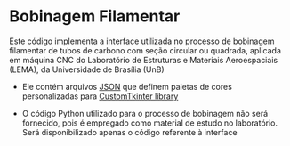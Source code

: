 Bobinagem Filamentar
=======================================================================================================================================

Este código implementa a interface utilizada no processo de bobinagem filamentar de tubos de carbono com seção circular ou quadrada, aplicada em máquina CNC do Laboratório de Estruturas e Materiais Aeroespaciais (LEMA), da Universidade de Brasília (UnB)

* Ele contém arquivos [JSON](https://github.com/a13xe/CTkThemesPack?tab=readme-ov-file) que definem paletas de cores personalizadas para  [CustomTkinter library](https://github.com/TomSchimansky/CustomTkinter)

* O código Python utilizado para o processo de bobinagem não será fornecido, pois é empregado como material de estudo no laboratório. Será disponibilizado apenas o código referente à interface


